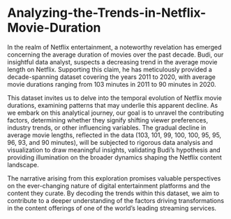 # Analyzing-the-Trends-in-Netflix-Movie-Duration

In the realm of Netflix entertainment, a noteworthy revelation has emerged concerning the average duration of movies over the past decade. Budi, our insightful data analyst, suspects a decreasing trend in the average movie length on Netflix. Supporting this claim, he has meticulously provided a decade-spanning dataset covering the years 2011 to 2020, with average movie durations ranging from 103 minutes in 2011 to 90 minutes in 2020.

This dataset invites us to delve into the temporal evolution of Netflix movie durations, examining patterns that may underlie this apparent decline. As we embark on this analytical journey, our goal is to unravel the contributing factors, determining whether they signify shifting viewer preferences, industry trends, or other influencing variables. The gradual decline in average movie lengths, reflected in the data (103, 101, 99, 100, 100, 95, 95, 96, 93, and 90 minutes), will be subjected to rigorous data analysis and visualization to draw meaningful insights, validating Budi’s hypothesis and providing illumination on the broader dynamics shaping the Netflix content landscape.

The narrative arising from this exploration promises valuable perspectives on the ever-changing nature of digital entertainment platforms and the content they curate. By decoding the trends within this dataset, we aim to contribute to a deeper understanding of the factors driving transformations in the content offerings of one of the world’s leading streaming services.
